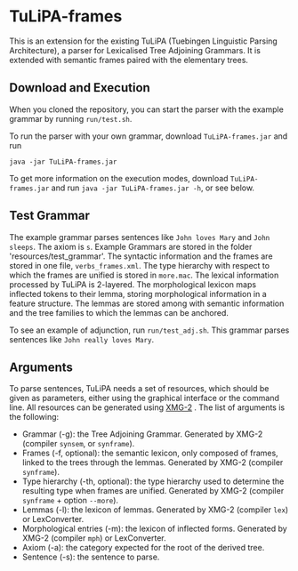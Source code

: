 # TuLiPA-frames

This is an extension for the existing TuLiPA (Tuebingen Linguistic Parsing Architecture), a parser for Lexicalised Tree Adjoining Grammars. 
It is extended with semantic frames paired with the elementary trees. 

## Download and Execution
When you cloned the repository, you can start the parser with the example grammar by running `run/test.sh`.


To run the parser with your own grammar, download `TuLiPA-frames.jar` and run 
```
java -jar TuLiPA-frames.jar
```

To get more information on the execution modes, download `TuLiPA-frames.jar` and run `java -jar TuLiPA-frames.jar -h`, or see below.

## Test Grammar
The example grammar parses sentences like `John loves Mary` and `John sleeps`. 
The axiom is `s`.
Example Grammars are stored in the folder 'resources/test_grammar'.
The syntactic information and the frames are stored in one file, `verbs_frames.xml`. 
The type hierarchy with respect to which the frames are unified is stored in `more.mac`.
The lexical information processed by TuLiPA is 2-layered. 
The morphological lexicon maps inflected tokens to their lemma, storing morphological information in a feature structure. 
The lemmas are stored among with semantic information and the tree families to which the lemmas can be anchored.

To see an example of adjunction, run `run/test_adj.sh`. 
This grammar parses sentences like `John really loves Mary`.

## Arguments
To parse sentences, TuLiPA needs a set of resources, which should be given as parameters, either using the graphical interface or the command line. All resources can be generated using [XMG-2](https://github.com/spetitjean/XMG-2/) . The list of arguments is the following:

* Grammar (-g): the Tree Adjoining Grammar. Generated by XMG-2 (compiler `synsem`, or `synframe`).
* Frames (-f, optional): the semantic lexicon, only composed of frames, linked to the trees through the lemmas. Generated by XMG-2 (compiler `synframe`).
* Type hierarchy (-th, optional): the type hierarchy used to determine the resulting type when frames are unified. Generated by XMG-2 (compiler `synframe` + option `--more`).
* Lemmas (-l): the lexicon of lemmas. Generated by XMG-2 (compiler `lex`) or LexConverter.
* Morphological entries (-m): the lexicon of inflected forms. Generated by XMG-2 (compiler `mph`) or LexConverter.
* Axiom (-a): the category expected for the root of the derived tree.
* Sentence (-s): the sentence to parse.
